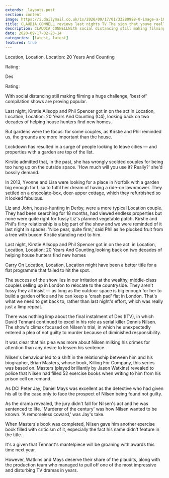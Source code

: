 ```yaml
---
extends: _layouts.post
section: content
image: https://i.dailymail.co.uk/1s/2020/09/17/01/33280988-0-image-a-10_1600303496097.jpg 
title: CLAUDIA CONNELL reviews last nights TV The sign that youve really made it? 
description: CLAUDIA CONNELLWith social distancing still making filming a huge challenge, best of compilation shows are proving popular 
date: 2020-09-17-02-23-14 
categories: [latest, latest] 
featured: true 
--- 
```

Location, Location, Location: 20 Years And Counting

Rating: 

Des

Rating: 

With social distancing still making filming a huge challenge, 'best of' compilation shows are proving popular.

Last night, Kirstie Allsopp and Phil Spencer got in on the act in Location, Location, Location: 20 Years And Counting (C4), looking back on two decades of helping house hunters find new homes.

But gardens were the focus: for some couples, as Kirstie and Phil reminded us, the grounds are more important than the house.

Lockdown has resulted in a surge of people looking to leave cities — and properties with a garden are top of the list.

Kirstie admitted that, in the past, she has wrongly scolded couples for being too hung up on the outside space. 'How much will you use it? Really?' she'd bossily demand.

In 2013, Yvonne and Lisa were looking for a place in Norfolk with a garden big enough for Lisa to fulfil her dream of having a ride-on lawnmower. They settled on a chocolate-box, doer-upper cottage, which they refurbished so it looked fabulous.

Liz and John, house-hunting in Derby, were a more typical Location couple. They had been searching for 18 months, had viewed endless properties but none were quite right for fussy Liz's planned vegetable patch. Kirstie and Phil's flirty relationship is a big part of the show and we were reminded of it last night in spades. 'Nice pear, quite firm,' said Phil as he plucked fruit from a tree with buxom Kirstie standing next to him.

Last night, Kirstie Allsopp and Phil Spencer got in on the act  in Location, Location, Location: 20 Years And Counting,looking back on two decades of helping house hunters find new homes

Carry On Location, Location, Location might have been a better title for a flat programme that failed to hit the spot.

The success of the show lies in our irritation at the wealthy, middle-class couples selling up in London to relocate to the countryside. They aren't fussy they all insist — as long as the outdoor space is big enough for her to build a garden office and he can keep a 'crash pad' flat in London. That's what we need to get back to, rather than last night's effort, which was really just a limp repeat.

There was nothing limp about the final instalment of Des (ITV), in which David Tennant continued to excel in his role as serial killer Dennis Nilsen. The show's climax focused on Nilsen's trial, in which he unexpectedly entered a plea of not guilty to murder because of diminished responsibility.

It was clear that his plea was more about Nilsen milking his crimes for attention than any desire to lessen his sentence.

Nilsen's behaviour led to a shift in the relationship between him and his biographer, Brian Masters, whose book, Killing For Company, this series was based on. Masters (played brilliantly by Jason Watkins) revealed to police that Nilsen had filled 52 exercise books when writing to him from his prison cell on remand.

As DCI Peter Jay, Daniel Mays was excellent as the detective who had given his all to the case only to face the prospect of Nilsen being found not guilty.

As the drama revealed, the jury didn't fall for Nilsen's act and he was sentenced to life. 'Murderer of the century' was how Nilsen wanted to be known. 'A remorseless coward,' was Jay's take.

When Masters's book was completed, Nilsen gave him another exercise book filled with criticism of it, especially the fact his name didn't feature in the title.

It's a given that Tennant's mantelpiece will be groaning with awards this time next year.

However, Watkins and Mays deserve their share of the plaudits, along with the production team who managed to pull off one of the most impressive and disturbing TV dramas in years.

